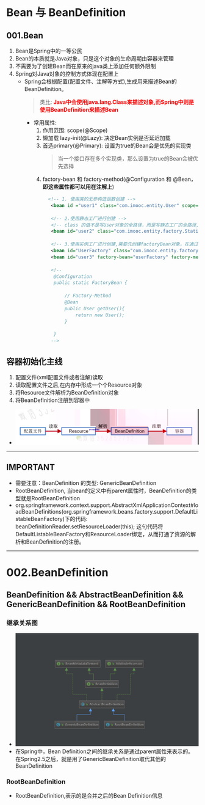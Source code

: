 # Bean 与 BeanDefinition
## 001.Bean
1. Bean是Spring中的一等公民
2. Bean的本质就是Java对象，只是这个对象的生命周期由容器来管理
3. 不需要为了创建Bean而在原来的java类上添加任何额外限制
4. Spring对Java对象的控制方式体现在配置上
     - Spring会根据配置(配置文件、注解等方式),生成用来描述Bean的BeanDefinition。
        > 类比:  <font color ='red'>**Java中会使用java.lang.Class来描述对象,而Spring中则是使用BeanDefinition来描述Bean**</font>
         - 常用属性:
             1. 作用范围: scope(@Scope)
             2. 懒加载 lazy-init(@Lazy): 决定Bean实例是否延迟加载
             3. 首选primary(@Primary): 设置为true的Bean会是优先的实现类
                > 当一个接口存在多个实现类，那么设置为true的Bean会被优先选择
             4. factory-bean 和 factory-method(@Configuration 和 @Bean，**即这些属性都可以用在注解上**) 
                ```xml
                  <!-- 1. 使用类的无参构造函数创建 -->
                   <bean id ="user1" class="com.imooc.entity.User" scope="singleton"  lazy-init="true" primary="true"/>
                   
                   <!-- 2.使用静态工厂进行创建 -->
                   <!-- class 的值不是写User对象的全路径，而是写静态工厂的全路径,factory-method的值写要调用的方法 -->
                   <bean id="user2" class="com.imooc.entity.factory.StaticFactory" factory-method="getUser" scope="singleton"/>

                   <!-- 3.使用实例工厂进行创建,需要先创建factoryBean对象，在通过factoryBean对象进行调用 -->
                   <bean id="UserFactory" class="com.imooc.entity.factory.UserFactory"/>
                   <bean id="user3" factory-bean="userFactory" factory-method="getUser" scope="singleton" />

                   <!-- 
                    @Configuration
                    public static FactoryBean {
                        
                        // Factory-Method
                        @Bean
                        public User getUser(){
                            return new User();
                        }

                    }
                   -->
                ```
## 容器初始化主线
1. 配置文件(xml配置文件或者注解)读取
2. 读取配置文件之后,在内存中形成一个个Resource对象
3. 将Resource文件解析为BeanDefinition对象
4. 将BeanDefinition注册到容器中
- <img src = "./pics/20201026232603.png"/>
---------------------------------------------------
## IMPORTANT
+ 需要注意：BeanDefinition 的类型: GenericBeanDefinition
+ RootBeanDefinition, 当bean的定义中有parent属性时，BeanDefinition的类型就是RootBeanDefinition
+ org.springframework.context.support.AbstractXmlApplicationContext#loadBeanDefinitions(org.springframework.beans.factory.support.DefaultListableBeanFactory)下的代码: beanDefinitionReader.setResourceLoader(this); 这句代码将DefaultListableBeanFactory和ResourceLoader绑定，从而打通了资源的解析和BeanDefinition的注册。
-----------------------------------------------------
# 002.BeanDefinition 
## BeanDefinition && AbstractBeanDefinition && GenericBeanDefinition && RootBeanDefinition
### 继承关系图
+ <img src="./pics/20201115015025.png"/>
+ 在Spring中，Bean Definition之间的继承关系是通过parent属性来表示的。在Spring2.5之后，就是用了GenericBeanDefinition取代其他的BeanDefinition

### RootBeanDefinition
+ RootBeanDefinition,表示的是合并之后的Bean Definition信息